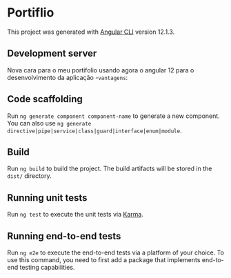 # Portiflio

This project was generated with [Angular CLI](https://github.com/angular/angular-cli) version 12.1.3.

## Development server

 Nova cara para o meu portifolio usando agora o angular 12 para o desenvolvimento da aplicação
 -`vantagens`: 

## Code scaffolding

Run `ng generate component component-name` to generate a new component. You can also use `ng generate directive|pipe|service|class|guard|interface|enum|module`.

## Build

Run `ng build` to build the project. The build artifacts will be stored in the `dist/` directory.

## Running unit tests

Run `ng test` to execute the unit tests via [Karma](https://karma-runner.github.io).

## Running end-to-end tests

Run `ng e2e` to execute the end-to-end tests via a platform of your choice. To use this command, you need to first add a package that implements end-to-end testing capabilities.


